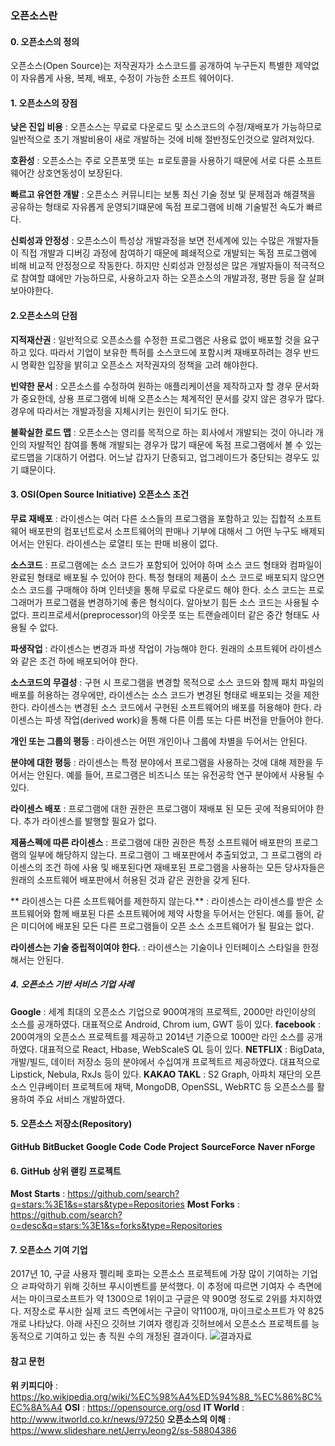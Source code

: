 ### 오픈소스란

#### 0. 오픈소스의 정의
  오픈소스(Open Source)는 저작권자가 소스코드를 공개하여 누구든지 특별한 제약없이 자유롭게 사용, 복제, 배포, 수정이 가능한 소프트 웨어이다.

#### 1. 오픈소스의 장점
      
  **낮은 진입 비용** : 오픈소스는 무료로 다운로드 및 소스코드의 수정/재배포가 가능하므로 일반적으로 초기 개발비용이 새로 개발하는 것에 비해 절반정도인것으로 알려져있다.

  **호환성** : 오픈소스는 주로 오픈포맷 또는 ㅍ로토콜을 사용하기 때문에 서로 다른 소프트웨어간 상호연동성이 보장된다. 

  **빠르고 유연한 개발** : 오픈소스 커뮤니티는 보통 최신 기술 정보 및 문제점과 해결책을 공유하는 형태로 자유롭게 운영되기떄문에 독점 프로그램에 비해 기술발전 속도가 빠르다.

  **신뢰성과 안정성** : 오픈소스이 특성상 개발과정을 보면 전세계에 있는 수많은 개발자들이 직접 개발과 디버깅 과정에 참여하기 때문에 폐쇄적으로 개발되는 독점 프로그램에 비해 비교적 안정정으로 작동한다. 하지만 신뢰성과 안정성은 많은 개발자들이 적극적으로 참여할 떄에만 가능하므로, 사용하고자 하는 오픈소스의 개발과정, 평판 등을 잘 살펴 보아야한다.

#### 2.오픈소스의 단점
  
  **지적재산권** : 일반적으로 오픈소스를 수정한 프로그램은 사용료 없이 배포할 것을 요구하고 있다. 따라서 기업이 보유한 특허를 소스코드에 포함시켜 재배포하려는 경우 반드시 명확한 입장을 밝히고 오픈소스 저작권자의 정책을 고려 해야한다.

  **빈약한 문서** : 오픈소스를 수정하여 원하는 애플리케이션을 제작하고자 할 경우 문서화가 중요한데, 상용 프로그램에 비해 오픈소스는 체계적인 문서를 갖지 않은 경우가 많다. 경우에 따라서는 개발과정을 지체시키는 원인이 되기도 한다.

  **불확실한 로드 맵** : 오픈소스는 영리를 목적으로 하는 회사에서 개발되는 것이 아니라 개인의 자발적인 참여를 통해 개발되는 경우가 많기 때문에 독점 프로그램에서 볼 수 있는 로드맵을 기대하기 어렵다. 어느날 갑자기 단종되고, 업그레이드가 중단되는 경우도 있기 떄문이다.

#### 3. OSI(Open Source Initiative) 오픈소스 조건
 
  **무료 재배포** : 라이센스는 여러 다른 소스들의 프로그램을 포함하고 있는 집합적 소프트웨어 배포판의 컴포넌트로서 소프트웨어의 판매나 기부에 대해서 그 어떤 누구도 배제되어서는 안된다. 라이센스는 로열티 또는 판매 비용이 없다.

  **소스코드** : 프로그램에는 소스 코드가 포함되어 있어야 하며 소스 코드 형태와 컴파일이 완료된 형태로 배포될 수 있어야 한다. 특정 형태의 제품이 소스 코드로 배포되지 않으면 소스 코드를 구매해야 하며 인터넷을 통해 무료로 다운로드 해야 한다. 소스 코드는 프로그래머가 프로그램을 변경하기에 좋은 형식이다. 알아보기 힘든 소스 코드는 사용될 수 없다. 프리프로세서(preprocessor)의 아웃풋 또는 트랜슬레이터 같은 중간 형태도 사용될 수 없다.

  **파생작업** : 라이센스는 변경과 파생 작업이 가능해야 한다. 원래의 소프트웨어 라이센스와 같은 조건 하에 배포되어야 한다.

  **소스코드의 무결성** : 구현 시 프로그램을 변경할 목적으로 소스 코드와 함께 패치 파일의 배포를 허용하는 경우에만, 라이센스는 소스 코드가 변경된 형태로 배포되는 것을 제한한다. 라이센스는 변경된 소스 코드에서 구현된 소프트웨어의 배포를 허용해야 한다. 라이센스는 파생 작업(derived work)을 통해 다른 이름 또는 다른 버전을 만들어야 한다. 

  **개인 또는 그룹의 평등** : 라이센스는 어떤 개인이나 그룹에 차별을 두어서는 안된다.

  **분야에 대한 평등** : 라이센스는 특정 분야에서 프로그램을 사용하는 것에 대해 제한을 두어서는 안된다. 예를 들어, 프로그램은 비즈니스 또는 유전공학 연구 분야에서 사용될 수 있다.

  **라이센스 배포** : 프로그램에 대한 권한은 프로그램이 재배포 된 모든 곳에 적용되어야 한다. 추가 라이센스를 발행할 필요가 없다.

  **제품스펙에 따른 라이센스** : 프로그램에 대한 권한은 특정 소프트웨어 배포판의 프로그램의 일부에 해당하지 않는다. 프로그램이 그 배포판에서 추출되었고, 그 프로그램의 라이센스의 조건 하에 사용 및 배포된다면 재배포된 프로그램을 사용하는 모든 당사자들은 원래의 소프트웨어 배포판에서 허용된 것과 같은 권한을 갖게 된다.

  ** 라이센스는 다른 소프트웨어를 제한하지 않는다.** : 라이센스는 라이센스를 받은 소프트웨어와 함께 배포된 다른 소프트웨어에 제약 사항을 두어서는 안된다. 예를 들어, 같은 미디어에 배포된 모든 다른 프로그램들이 오픈 소스 소프트웨어가 될 필요는 없다.

  **라이센스는 기술 중립적이여야 한다.** : 라이센스는 기술이나 인터페이스 스타일을 한정해서는 안된다. 

##### 4. 오픈소스 기반 서비스 기업 사례
  
  **Google** : 세계 최대의 오픈소스 기업으로 900여개의 프로젝트, 2000만 라인이상의  소스를 공개하였다. 대표적으로 Android, Chrom ium, GWT 등이 있다. 
  **facebook** : 200여개의 오픈소스 프로젝트를 제공하고 2014년 기준으로 1000만 라인 소스를 공개하였다. 대표적으로 React, Hbase, WebScaleS QL 등이 있다.
  **NETFLIX** : BigData, 개발/빌드, 데이터 저장소 등의 분야에서 수십여개 프로젝트르 제공하였다. 대표적으로 Lipstick, Nebula, RxJs 등이 있다.
  **KAKAO TAKL** :  S2 Graph, 아파치 재단의 오픈소스 인큐베이터 프로젝트에 채택, MongoDB, OpenSSL, WebRTC 등 오픈소스를 활용하여 주요 서비스 개발하였다. 

#### 5. 오픈소스 저장소(Repository)
   **GitHub**
   **BitBucket**
   **Google Code**
   **Code Project**
   **SourceForce**
   **Naver nForge**

#### 6. GitHub 상위 랟킹 프로젝트
  
   **Most Starts** : https://github.com/search?q=stars:%3E1&s=stars&type=Repositories
   **Most Forks** : https://github.com/search?o=desc&q=stars:%3E1&s=forks&type=Repositories

#### 7. 오픈소스 기여 기업
   2017년 10, 구글 사용자 펠리페 호파는 오픈소스 프로젝트에 가장 많이 기여하는 기업으 ㄹ파악하기 위해 깃허브 푸시이벤트를 분석했다. 이 추정에 따르면 기여자 수 측면에서는 마이크로소프트가 약 1300으로 1위이고 구글은 약 900명 정도로 2위를 차지하였다. 저장소로 푸시한 실제 코드 측면에서는 구글이 약1100개, 마이크로소프트가 약 825개로 나타났다. 
   아래 사진으 깃허브 기여자 랭킹과 깃허브에서 오픈소스 프로젝트를 능동적으로 기여하고 있는 총 직원 수의 개정된 결과이다.
   ![결과자료](http://files.idg.co.kr/itworld/image/2018/02/0209_11_%EC%BA%A1%EC%B2%98.JPG)

#### 참고 문헌
 
   **위 키피디아** : https://ko.wikipedia.org/wiki/%EC%98%A4%ED%94%88_%EC%86%8C%EC%8A%A4
   **OSI** : https://opensource.org/osd
   **IT World** : http://www.itworld.co.kr/news/97250
   **오픈소스의 이해** : https://www.slideshare.net/JerryJeong2/ss-58804386
